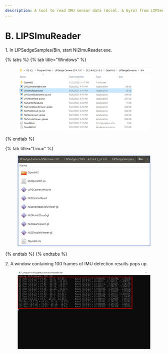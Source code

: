 ```yaml
---
description: A tool to read IMU sensor data (Accel. & Gyro) from LIPSedge camera.
---
```


# B. LIPSImuReader

1\. In LIPSedgeSamples/Bin, start Ni2ImuReader.exe.

{% tabs %}
{% tab title="Windows" %}
<figure><img src="../../.gitbook/assets/global_camera/sample_codes/image (34).png" alt=""><figcaption></figcaption></figure>
{% endtab %}

{% tab title="Linux" %}
<figure><img src="../../.gitbook/assets/global_camera/sample_codes/image (10).png" alt=""><figcaption></figcaption></figure>
{% endtab %}
{% endtabs %}

2\. A window containing 100 frames of IMU detection results pops up.

<figure><img src="../../.gitbook/assets/global_camera/sample_codes/image (35).png" alt=""><figcaption></figcaption></figure>
